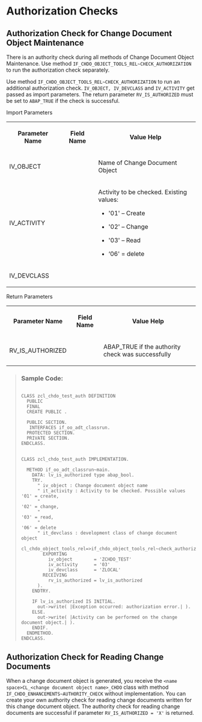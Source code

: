<!-- loio40294a17588344cd92fa2b6435590d88 -->

# Authorization Checks



<a name="loio40294a17588344cd92fa2b6435590d88__section_z5l_zp4_2jb"/>

## Authorization Check for Change Document Object Maintenance

There is an authority check during all methods of Change Document Object Maintenance. Use method `IF_CHDO_OBJECT_TOOLS_REL~CHECK_AUTHORIZATION` to run the authorization check separately.

Use method `IF_CHDO_OBJECT_TOOLS_REL~CHECK_AUTHORIZATION` to run an additional authorization check. `IV_OBJECT, IV_DEVCLASS` and `IV_ACTIVITY` get passed as import parameters. The return parameter `RV_IS_AUTHORIZED` must be set to `ABAP_TRUE` if the check is successful.

<a name="loio40294a17588344cd92fa2b6435590d88__table_mzr_3vx_q4b"/>Import Parameters


<table>
<tr>
<th>

Parameter Name



</th>
<th>

Field Name



</th>
<th>

Value Help



</th>
</tr>
<tr>
<td>

IV\_OBJECT



</td>
<td>

 



</td>
<td>

Name of Change Document Object



</td>
</tr>
<tr>
<td>

IV\_ACTIVITY



</td>
<td>

 



</td>
<td>

Activity to be checked. Existing values:

-   '01' – Create

-   '02' – Change

-   '03' – Read

-   ‘06' = delete




</td>
</tr>
<tr>
<td>

IV\_DEVCLASS



</td>
<td>

 



</td>
<td>

 



</td>
</tr>
</table>

<a name="loio40294a17588344cd92fa2b6435590d88__table_f5y_svx_q4b"/>Return Parameters


<table>
<tr>
<th>

Parameter Name



</th>
<th>

Field Name



</th>
<th>

Value Help



</th>
</tr>
<tr>
<td>

RV\_IS\_AUTHORIZED



</td>
<td>

 



</td>
<td>

ABAP\_TRUE if the authority check was successfully



</td>
</tr>
</table>

> ### Sample Code:  
> ```lang-abap
>  
> CLASS zcl_chdo_test_auth DEFINITION
>   PUBLIC
>   FINAL
>   CREATE PUBLIC .
> 
>   PUBLIC SECTION.
>    INTERFACES if_oo_adt_classrun.
>   PROTECTED SECTION.
>   PRIVATE SECTION.
> ENDCLASS.
> 
> 
> CLASS zcl_chdo_test_auth IMPLEMENTATION.
> 
>   METHOD if_oo_adt_classrun~main.
>     DATA: lv_is_authorized type abap_bool.
>     TRY.
>       " iv_object : Change document object name
>       " it_activity : Activity to be checked. Possible values '01' = create,
>       "                                                       '02' = change,
>       "                                                       '03' = read,
>       "                                                       '06' = delete
>       " it_devclass : development class of change document object
>       cl_chdo_object_tools_rel=>if_chdo_object_tools_rel~check_authorization(
>         EXPORTING
>           iv_object        = 'ZCHDO_TEST'
>           iv_activity      = '03'
>           iv_devclass      = 'ZLOCAL'
>         RECEIVING
>           rv_is_authorized = lv_is_authorized
>       ).
>     ENDTRY.
> 
>     IF lv_is_authorized IS INITIAL.
>       out->write( |Exception occurred: authorization error.| ).
>     ELSE.
>       out->write( |Activity can be performed on the change document object.| ).
>     ENDIF.
>   ENDMETHOD.
> ENDCLASS.
> 
> ```



<a name="loio40294a17588344cd92fa2b6435590d88__section_jq3_dq4_2jb"/>

## Authorization Check for Reading Change Documents

When a change document object is generated, you receive the `<name space>CL_<change document object name>_CHDO` class with method `IF_CHDO_ENHANCEMENTS~AUTHORITY_CHECK` without implementation. You can create your own authority check for reading change documents written for this change document object. The authority check for reading change documents are successful if parameter `RV_IS_AUTHORIZED = 'X'` is returned.

